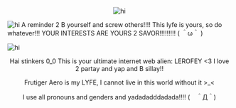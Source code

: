 <p align="center"> <img src="https://cdn.discordapp.com/attachments/1249282295094054984/1426829843236130948/Tumblr_l_669176792388631.gif?ex=68eca657&is=68eb54d7&hm=cddccb174fa63a4b00197de3cbfa7b3c8255e3ff0ed21ed6aa73fc2d350f554b&" alt="hi" />

<p align="left"> <img src="https://cdn.discordapp.com/attachments/1249282295094054984/1426829989789175940/Tumblr_l_669258079203131.gif?ex=68eca67a&is=68eb54fa&hm=68099b8f77bda3224058615a9e8e056bdba052fc10ca56a542eb802952478cda&" alt="hi" /> A reminder 2 B yourself and screw others!!!! This lyfe is yours, so do whatever!!! YOUR INTERESTS ARE YOURS 2 SAVOR!!!!!!!!!  ( ＾ω＾ )

<p align="left"> <img src="https://cdn.discordapp.com/attachments/1249282295094054984/1426829902266765343/Tumblr_l_669198931809508.jpg?ex=68eca665&is=68eb54e5&hm=029dbde3652cd6ff808012a00df98df93b0faf96d38560a7e09f138561a846b7&" alt="hi" /> 

<p align="center"> Hai stinkers 0_0 This is your ultimate internet web alien: LEROFEY <3 I love 2 partay and yap and B sillay!!

<p align="center"> Frutiger Aero is my LYFE, I cannot live in this world without it >_<

<p align="center"> I use all pronouns and genders and yadadadddadada!!!! (　＾Д＾)
